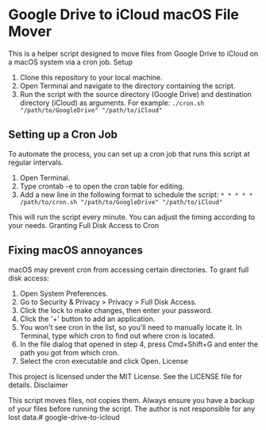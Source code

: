 # Google Drive to iCloud macOS File Mover

This is a helper script designed to move files from Google Drive to iCloud on a macOS system via a cron job.
Setup

1. Clone this repository to your local machine.
2. Open Terminal and navigate to the directory containing the script.
3. Run the script with the source directory (Google Drive) and destination directory (iCloud) as arguments. For example:
`./cron.sh "/path/to/GoogleDrive" "/path/to/iCloud"`
## Setting up a Cron Job

To automate the process, you can set up a cron job that runs this script at regular intervals.

1. Open Terminal.
2. Type crontab -e to open the cron table for editing.
3. Add a new line in the following format to schedule the script:
`* * * * * /path/to/cron.sh "/path/to/GoogleDrive" "/path/to/iCloud"`

This will run the script every minute. You can adjust the timing according to your needs.
Granting Full Disk Access to Cron

## Fixing macOS annoyances
macOS may prevent cron from accessing certain directories. To grant full disk access:

1. Open System Preferences.
2. Go to Security & Privacy > Privacy > Full Disk Access.
3. Click the lock to make changes, then enter your password.
4. Click the '+' button to add an application.
5. You won't see cron in the list, so you'll need to manually locate it. In Terminal, type which cron to find out where cron is located.
6. In the file dialog that opened in step 4, press Cmd+Shift+G and enter the path you got from which cron.
7. Select the cron executable and click Open.
License

This project is licensed under the MIT License. See the LICENSE file for details.
Disclaimer

This script moves files, not copies them. Always ensure you have a backup of your files before running the script. The author is not responsible for any lost data.# google-drive-to-icloud
